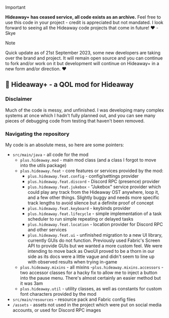 > [!IMPORTANT]
> **Hideaway+ has ceased service, all code exists as an archive.**
> Feel free to use this code in your project - credit is appreciated but not mandated. I look forward to seeing all the Hideaway code projects that come in future! ❤️ - Skye

> [!NOTE]
> Quick update as of 21st September 2023, some new developers are taking over the brand and project. It will remain open source and you can continue to fork and/or work on it but development will continue on Hideaway+ in a new form and/or direction. ❤️

## 🍍 Hideaway+ - a QOL mod for Hideaway

### Disclaimer
Much of the code is messy, and unfinished. I was developing many complex systems at once which I hadn't fully planned out, and you can see many pieces of debugging code from testing that haven't been removed.

### Navigating the repository
My code is an absolute mess, so here are some pointers:
- `src/main/java` - all code for the mod
  - `plus.hideaway.mod` - main mod class (and a class I forgot to move into the utils package)
  - `plus.hideaway.feat` - core features or services provided by the mod:
    - `plus.hideaway.feat.config` - config/settings provider
    - `plus.hideaway.feat.discord` - Discord RPC (presence) provider
    - `plus.hideaway.feat.jukebox` - "Jukebox" service provider which could play any track from the Hideaway OST anywhere, loop it, and a few other things. Slightly buggy and needs more specific track lengths to avoid silence but a definite proof of concept
    - `plus.hideaway.feat.keyboard` - keybinds provider
    - `plus.hideaway.feat.lifecycle` - simple implementation of a task scheduler to run simple repeating or delayed tasks
    - `plus.hideaway.feat.location` - location provider for Discord RPC and other services
    - `plus.hideaway.feat.ui` - unfinished migration to a new UI library, currently GUIs do not function. Previously used Fabric's Screen API to provide GUIs but we wanted a more custom feel. We were intending to move back as OwoUI proved to be a thorn in our side as its docs were a little vague and didn't seem to line up with observed results when trying in-game
  - `plus.hideaway.mixins` - all mixins
    -`plus.hideaway.mixins.accessors` - two accessor classes for a hacky fix to allow me to inject a button into the pause menu. There's almost certainly an easier method but it was 3am
  - `plus.hideaway.util` - utility classes, as well as constants for custom font characters provided by the mod
- `src/main/resources` - resource pack and Fabric config files
- `/assets` - assets not used in the project which were put on social media accounts, or used for Discord RPC images
